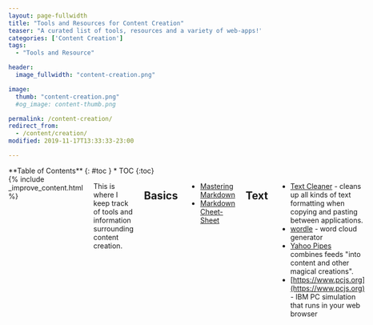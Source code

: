 ```yaml
---
layout: page-fullwidth
title: "Tools and Resources for Content Creation"
teaser: "A curated list of tools, resources and a variety of web-apps!"
categories: ['Content Creation']
tags: 
  - "Tools and Resource"

header:
  image_fullwidth: "content-creation.png"

image:
  thumb: "content-creation.png"
  #og_image: content-thumb.png

permalink: /content-creation/
redirect_from: 
  - /content/creation/
modified: 2019-11-17T13:33:33-23:00

---
```


<div class="row">
<div class="medium-4 medium-push-8 columns" markdown="1">
<div class="panel radius" markdown="1">
**Table of Contents**
{: #toc }
*  TOC
{:toc}
</div>
</div><!-- /.medium-4.columns -->



<div class="medium-8 medium-pull-4 columns" markdown="1">
{% include _improve_content.html %}

This is where I keep track of tools and information surrounding content creation.

## Basics

* [Mastering Markdown](https://guides.github.com/features/mastering-markdown/)
* [Markdown Cheet-Sheet](https://github.com/adam-p/markdown-here/wiki/Markdown-Cheatsheet)

## Text 

* [Text Cleaner](http://www.textcleanr.com/) - cleans up all kinds of text formatting when copying and pasting between applications.
* [wordle](http://www.wordle.net/) - word cloud generator
* [Yahoo Pipes](http://pipes.yahoo.com/pipes/)
combines feeds "into content and other magical creations". 
* [https://www.pcjs.org](https://www.pcjs.org) - IBM PC simulation that runs in your web browser

### Plagiarism

* [Copyscape](http://www.copyscape.com/) - Make sure you didn't plagiarize, even from yourself.

## Editors

![](https://web-work.tools/images/content-creation.png)
* [Visual Studio Code](https://code.visualstudio.com/)
Where I build webpages.

This thing has extensions for all your coding needs... It is cross-platform, has seamless git integration, and all kind of great features for working with gh-pages repositories (search and replace, etc.).

<iframe width="560" height="315" src="https://www.youtube.com/embed/wpmppqh3E9o" frameborder="0" allow="encrypted-media" allowfullscreen></iframe>

* [Learn Enough Text Editor to Be Dangerous](https://www.learnenough.com/text-editor-tutorial/vim) - Vim
* [So, What's a Text Editor? ...an introduction for newbies](https://rick.cogley.info/post/text-editor-introduction/)

**HackMD - Collaborative Markdown Editor**

* [https://hackmd.io](https://hackmd.io) - Collaborative markdown editor (where I write everything else).
  * [Getting started](https://hackmd.io/getting-started)  
  * [Tutorial](https://hackmd.io/c/tutorials/%2Fs%2Ftutorials)
  * [How to Create a Book](https://hackmd.io/c/tutorials/%2Fs%2Fhow-to-create-book)
  * [YAML Metadata](https://hackmd.io/c/tutorials-tw/%2Fs%2Fyaml-metadata)
* See also [demo.codimd.org/](https://demo.codimd.org/)

## Images

### Public Domain - Stock Images

* [nacyot/awesome-opensource-documents](https://github.com/nacyot/awesome-opensource-documents)
* [neutraltone/awesome-stock-resources](https://github.com/neutraltone/awesome-stock-resources)
* [shime/creative-commons-media](https://github.com/shime/creative-commons-media)
* [idleberg/Creative-Commons-Markdown](https://github.com/idleberg/Creative-Commons-Markdown) - snippets to add CC license to your work.

### Converters

* [pdf2png](https://pdf2png.com/)
* [pptx-to-pdf](https://online2pdf.com/convert-pptx-to-pdf)
* [pdf to html](https://convertio.co/pdf-html/)
* [coolwanglu/pdf2htmlEX](https://github.com/coolwanglu/pdf2htmlEX)

### Sizes

* [Twitter-Image Sizes](https://louisem.com/217438/twitter-image-size)
* [Header Image Sizing Guide](https://www.lauraleeflores.com/blog/header-image-sizing-guide)
* [Aspect Ratio Calculator](https://andrew.hedges.name/experiments/aspect_ratio/)

### Optimization

The web *loooves* big old beautiful high quality images... However, my visitors probably notice the load time of huge images more than I do (though I do notice them).

* [https://ezgif.com/optimize](https://ezgif.com/optimize)

>cross-platform tool for losslessly optimizing PNG and JPG files for web. - [https://trimage.org/](https://trimage.org/)

> command-line utility and a library for lossy compression of PNG images.
>
>The conversion reduces file sizes significantly (often as much as 70%) and preserves full alpha transparency. Generated images are compatible with all web browsers and operating systems. - [pngquant](https://pngquant.org/)

### Infographics

* [Canva Infographic Creator](https://www.canva.com/create/infographics/)
* [easel.ly](http://www.easel.ly/) - free create infographics
* [Content Strategy Tool](https://builtvisible.com/content-strategy-helper/) - Find inspiration for your content marketing topics 
* [Google Public Data](http://www.google.com/publicdata/directory) - content research, infographics, and more.
* [Google SERP Snippet Optimization Tool](http://www.seomofo.com/snippet-optimizer.html) - see how your snippet may appear in search results. 
* [infogr.am](https://infogr.am/) - create infographics and data visualizations
* [https://www341.lunapic.com/editor/](https://www341.lunapic.com/editor/)
* [Piktochart](http://piktochart.com/) - visualization generator.


## Video
* [Amara](http://amara.org/en/) - create captions for YouTube videos.
* [Wistia](http://wistia.com/) - SEO-friendly video hosting. 

## Archiving

* [Web Archive for WayBack Machine](https://chrome.google.com/webstore/detail/web-archive-for-wayback-m/ppokigfjbmhncgkabghdgpiafjdpllke)
* [iipc/awesome-web-archiving](https://github.com/iipc/awesome-web-archiving)
* [webapps.stackexchange.com - how-to-archive-the-whole-website](https://webapps.stackexchange.com/questions/115369/how-to-archive-the-whole-website)
* [httrack.com](http://www.httrack.com)
* https://hostadvice.com/how-to/how-to-install-apache-mysql-php-on-an-ubuntu-18-04-vps/
* https://askubuntu.com/questions/448424/unable-to-open-php-files-on-linux-platform-on-ubuntu

## Wiki

* [en.wikipedia.org/wiki/Wikipedia:Contributing_to_Wikipedia](https://en.wikipedia.org/wiki/Wikipedia:Contributing_to_Wikipedia)
* [en.wikipedia.org/wiki/Help:Cheatsheet](https://en.wikipedia.org/wiki/Help:Cheatsheet)


## Data Visualization

* [rendering-data-as-graphs](https://developer.github.com/v3/guides/rendering-data-as-graphs/)
* [Creating a dynamic d3 visualization from the GitHub API](https://www.benlcollins.com/javascript/creating-a-dynamic-d3-visualization-from-the-github-api/)
* [Visualize GitHub Code Contribution using APP Link](https://www.targetprocess.com/blog/visualize-github-code-contribution-using-app-link/)
* [tools-visualize-github-profile/](https://livablesoftware.com/tools-visualize-github-profile/)

> In the first half of this book, we explored free web services that offer easy drag-and-drop tools to create interactive charts and maps, such as Google Sheets, Google My Maps, BatchGeo, Carto, and Tableau Public. But these web services have limited options for designing and customizing your visualizations, and also make you dependent on their web servers to host your work. In this second half of the book, we’ll explore how to copy, edit, and host code templates, meaning pre-written software instructions to create visualizations. With templates, no prior coding skills are necessary. You will learn how to make simple edits to insert your data, customize its appearance, and display it on the web on a site you control. - [Data Visualization for All - Modify and Host Code with GitHub](https://datavizforall.org/github.html) by Jack Dougherty & Ilya Ilyankou



## Tutes \ Walkthrus

* [How to Create an Open-Source Directory on GitHub Pages](https://webdesign.tutsplus.com/tutorials/how-to-create-an-open-source-directory-on-github-pages--cms-26225)
* [What You Can Do With Gists on Github?](https://www.labnol.org/internet/github-gist-tutorial/28499/)

## Assorted

* [https://konpa.github.io/devicon/](https://konpa.github.io/devicon/)


## Related Posts

* [Learn HTML CSS and Associated Markup Languages](https://web-work.tools/learn-html-css/)
* [Content Creation](https://web-work.tools/content-creation/)
* [GitHub Pages Extended Resources](https://web-work.tools/github-pages-extended-resources/)
* [Static Site Generators](https://web-work.tools/static-site-generators/)
* [Migrating from Jekyll HPSTR to Hugo HPSTR theme](https://web-work.tools/migrate-jekyll-hpstr-hugo/)
* [Command Line - Git - SSH - BASH](https://web-work.tools/command-line-git-ssh/)
